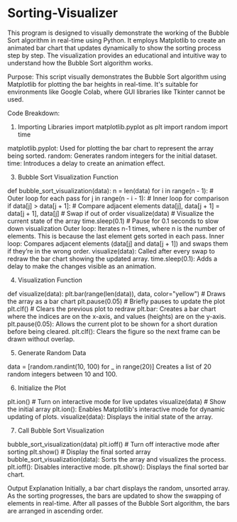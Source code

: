 # Sorting-Visualizer
This program is designed to visually demonstrate the working of the Bubble Sort algorithm in real-time using Python. It employs Matplotlib to create an animated bar chart that updates dynamically to show the sorting process step by step. The visualization provides an educational and intuitive way to understand how the Bubble Sort algorithm works.

Purpose:
This script visually demonstrates the Bubble Sort algorithm using Matplotlib for plotting the bar heights in real-time. It's suitable for environments like Google Colab, where GUI libraries like Tkinter cannot be used.

Code Breakdown:
1. Importing Libraries
import matplotlib.pyplot as plt
import random
import time

matplotlib.pyplot: Used for plotting the bar chart to represent the array being sorted.
random: Generates random integers for the initial dataset.
time: Introduces a delay to create an animation effect.

3. Bubble Sort Visualization Function

def bubble_sort_visualization(data):
    n = len(data)
    for i in range(n - 1):  # Outer loop for each pass
        for j in range(n - i - 1):  # Inner loop for comparison
            if data[j] > data[j + 1]:  # Compare adjacent elements
                data[j], data[j + 1] = data[j + 1], data[j]  # Swap if out of order
                visualize(data)  # Visualize the current state of the array
                time.sleep(0.1)  # Pause for 0.1 seconds to slow down visualization
Outer loop: Iterates n-1 times, where n is the number of elements. This is because the last element gets sorted in each pass.
Inner loop: Compares adjacent elements (data[j] and data[j + 1]) and swaps them if they’re in the wrong order.
visualize(data): Called after every swap to redraw the bar chart showing the updated array.
time.sleep(0.1): Adds a delay to make the changes visible as an animation.

4. Visualization Function

def visualize(data):
    plt.bar(range(len(data)), data, color="yellow")  # Draws the array as a bar chart
    plt.pause(0.05)  # Briefly pauses to update the plot
    plt.clf()  # Clears the previous plot to redraw
plt.bar: Creates a bar chart where the indices are on the x-axis, and values (heights) are on the y-axis.
plt.pause(0.05): Allows the current plot to be shown for a short duration before being cleared.
plt.clf(): Clears the figure so the next frame can be drawn without overlap.

5. Generate Random Data

data = [random.randint(10, 100) for _ in range(20)]
Creates a list of 20 random integers between 10 and 100.

6. Initialize the Plot

plt.ion()  # Turn on interactive mode for live updates
visualize(data)  # Show the initial array
plt.ion(): Enables Matplotlib's interactive mode for dynamic updating of plots.
visualize(data): Displays the initial state of the array.

7. Call Bubble Sort Visualization

bubble_sort_visualization(data)
plt.ioff()  # Turn off interactive mode after sorting
plt.show()  # Display the final sorted array
bubble_sort_visualization(data): Sorts the array and visualizes the process.
plt.ioff(): Disables interactive mode.
plt.show(): Displays the final sorted bar chart.


Output Explanation
Initially, a bar chart displays the random, unsorted array.
As the sorting progresses, the bars are updated to show the swapping of elements in real-time.
After all passes of the Bubble Sort algorithm, the bars are arranged in ascending order.
